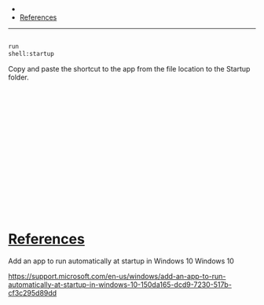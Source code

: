 - 
- [References](#references)

-------------------------------------------

## 
```sh
run
shell:startup
```

Copy and paste the shortcut to the app from the file location to the Startup folder.

## 
```sh

```

## 
```sh

```

## 
```sh

```

## 
```sh

```

## 
```sh

```

## 
```sh

```

## 
```sh

```

## 
```sh

```

## 
```sh

```

# [References](#references-1)

Add an app to run automatically at startup in Windows 10
Windows 10

https://support.microsoft.com/en-us/windows/add-an-app-to-run-automatically-at-startup-in-windows-10-150da165-dcd9-7230-517b-cf3c295d89dd